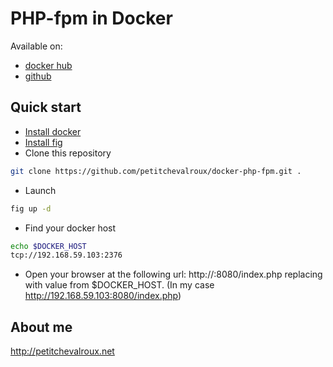 # PHP-fpm in Docker
Available on:
* [docker hub](https://registry.hub.docker.com/u/petitchevalroux/php-fpm/)
* [github](https://github.com/petitchevalroux/docker-php-fpm)

## Quick start
* [Install docker](https://docs.docker.com/installation/)
* [Install fig](http://www.fig.sh/install.html)
* Clone this repository
```bash
git clone https://github.com/petitchevalroux/docker-php-fpm.git .
```
* Launch
```bash
fig up -d
```
* Find your docker host
```bash
echo $DOCKER_HOST
tcp://192.168.59.103:2376
```
* Open your browser at the following url: http://<host>:8080/index.php replacing <host> with value from $DOCKER_HOST. (In my case http://192.168.59.103:8080/index.php)


## About me
http://petitchevalroux.net